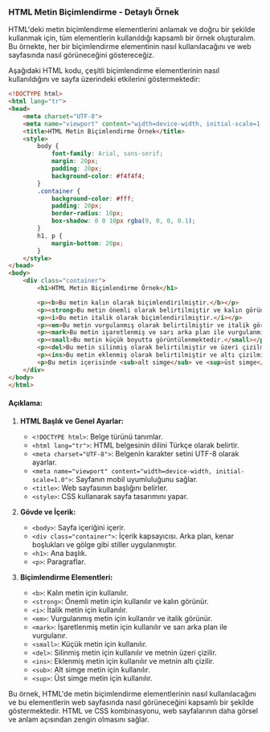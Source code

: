 ### HTML Metin Biçimlendirme - Detaylı Örnek

HTML'deki metin biçimlendirme elementlerini anlamak ve doğru bir şekilde kullanmak için, tüm elementlerin kullanıldığı kapsamlı bir örnek oluşturalım. Bu örnekte, her bir biçimlendirme elementinin nasıl kullanılacağını ve web sayfasında nasıl görüneceğini göstereceğiz.

Aşağıdaki HTML kodu, çeşitli biçimlendirme elementlerinin nasıl kullanıldığını ve sayfa üzerindeki etkilerini göstermektedir:

```html
<!DOCTYPE html>
<html lang="tr">
<head>
    <meta charset="UTF-8">
    <meta name="viewport" content="width=device-width, initial-scale=1.0">
    <title>HTML Metin Biçimlendirme Örnek</title>
    <style>
        body {
            font-family: Arial, sans-serif;
            margin: 20px;
            padding: 20px;
            background-color: #f4f4f4;
        }
        .container {
            background-color: #fff;
            padding: 20px;
            border-radius: 10px;
            box-shadow: 0 0 10px rgba(0, 0, 0, 0.1);
        }
        h1, p {
            margin-bottom: 20px;
        }
    </style>
</head>
<body>
    <div class="container">
        <h1>HTML Metin Biçimlendirme Örnek</h1>

        <p><b>Bu metin kalın olarak biçimlendirilmiştir.</b></p>
        <p><strong>Bu metin önemli olarak belirtilmiştir ve kalın görünür.</strong></p>
        <p><i>Bu metin italik olarak biçimlendirilmiştir.</i></p>
        <p><em>Bu metin vurgulanmış olarak belirtilmiştir ve italik görünür.</em></p>
        <p><mark>Bu metin işaretlenmiş ve sarı arka plan ile vurgulanmıştır.</mark></p>
        <p><small>Bu metin küçük boyutta görüntülenmektedir.</small></p>
        <p><del>Bu metin silinmiş olarak belirtilmiştir ve üzeri çizilmiştir.</del></p>
        <p><ins>Bu metin eklenmiş olarak belirtilmiştir ve altı çizilmiştir.</ins></p>
        <p>Bu metin içerisinde <sub>alt simge</sub> ve <sup>üst simge</sup> kullanılmıştır.</p>
    </div>
</body>
</html>
```

#### Açıklama:

1. **HTML Başlık ve Genel Ayarlar:**
    - `<!DOCTYPE html>`: Belge türünü tanımlar.
    - `<html lang="tr">`: HTML belgesinin dilini Türkçe olarak belirtir.
    - `<meta charset="UTF-8">`: Belgenin karakter setini UTF-8 olarak ayarlar.
    - `<meta name="viewport" content="width=device-width, initial-scale=1.0">`: Sayfanın mobil uyumluluğunu sağlar.
    - `<title>`: Web sayfasının başlığını belirler.
    - `<style>`: CSS kullanarak sayfa tasarımını yapar.

2. **Gövde ve İçerik:**
    - `<body>`: Sayfa içeriğini içerir.
    - `<div class="container">`: İçerik kapsayıcısı. Arka plan, kenar boşlukları ve gölge gibi stiller uygulanmıştır.
    - `<h1>`: Ana başlık.
    - `<p>`: Paragraflar.

3. **Biçimlendirme Elementleri:**
    - `<b>`: Kalın metin için kullanılır.
    - `<strong>`: Önemli metin için kullanılır ve kalın görünür.
    - `<i>`: İtalik metin için kullanılır.
    - `<em>`: Vurgulanmış metin için kullanılır ve italik görünür.
    - `<mark>`: İşaretlenmiş metin için kullanılır ve sarı arka plan ile vurgulanır.
    - `<small>`: Küçük metin için kullanılır.
    - `<del>`: Silinmiş metin için kullanılır ve metnin üzeri çizilir.
    - `<ins>`: Eklenmiş metin için kullanılır ve metnin altı çizilir.
    - `<sub>`: Alt simge metin için kullanılır.
    - `<sup>`: Üst simge metin için kullanılır.

Bu örnek, HTML'de metin biçimlendirme elementlerinin nasıl kullanılacağını ve bu elementlerin web sayfasında nasıl görüneceğini kapsamlı bir şekilde göstermektedir. HTML ve CSS kombinasyonu, web sayfalarının daha görsel ve anlam açısından zengin olmasını sağlar.